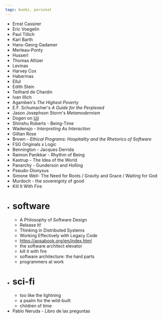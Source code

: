 ```yaml
---
tags: books, personal
---
```


- Ernst Cassirer
- Eric Voegelin
- Paul Tillich
- Karl Barth
- Hans-Georg Gadamer
- Merleau-Ponty
- Husserl
- Thomas Altizer
- Levinas
- Harvey Cox
- Habermas
- Ellul
- Edith Stein
- Teilhard de Chardin
- Ivan Illich
- Agamben's *The Highest Poverty*
- E.F. Schumacher's *A Guide for the Perplexed*
- Jason Josephson Storm's *Metamodernism*
- Dogen on [Uji](https://en.wikipedia.org/wiki/Uji_(Being-Time))
- Shinshu Roberts - Being-Time
- Wadensjo - *Interpreting As Interaction*
- Gillian Rose
- Brown - *Ethical Programs: Hospitality and the Rhetorics of Software*
- FSG Originals x Logic
- Bennington - Jacques Derrida
- Raimon Panikkar - Rhythm of Being
- Kastrup - The Idea of the World
- Panarchy - Gunderson and Holling
- Pseudo-Dionysus
- Simone Weil- The Need for Roots / Gravity and Grace / Waiting for God
- Murdoch - the sovereignty of good
- Kill It With Fire
- # software
	- A Philosophy of Software Design
	- Release It!
	- Thinking in Distributed Systems
	- Working Effectively with Legacy Code
	- https://aosabook.org/en/index.html
	- the software architect elevator
	- kill it with fire
	- software architecture: the hard parts
	- programmers at work
- # sci-fi
	- too like the lightning
	- a psalm for the wild-built
	- children of time
- Pablo Neruda - Libro de las preguntas